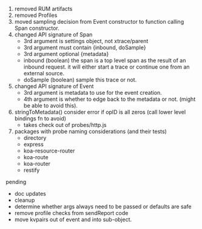 1. removed RUM artifacts
2. removed Profiles
3. moved sampling decision from Event constructor to function calling Span constructor.
4. changed API signature of Span
   - 3rd argument is settings object, not xtrace/parent
   - 3rd argument must contain {inbound, doSample}
   - 3rd argument optional {metadata}
   - inbound (boolean) the span is a top level span as the result of an inbound request. it will either start a trace or continue one from an external source.
   - doSample (boolean) sample this trace or not.
5. changed API signature of Event
   - 3rd argument is metadata to use for the event creation.
   - 4th argument is whether to edge back to the metadata or not. (might be able to avoid this).
6. stringToMetadata() consider error if opID is all zeros (call lower level bindings fn to avoid)
   - takes check out of probes/http.js
7. packages with probe naming considerations (and their tests)
    - directory
    - express
    - koa-resource-router
    - koa-route
    - koa-router
    - restify

pending
- doc updates
- cleanup
- determine whether args always need to be passed or defaults are safe
- remove profile checks from sendReport code
- move kvpairs out of event and into sub-object.
